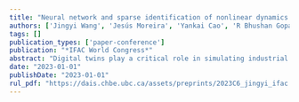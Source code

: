 ```yaml
---
title: "Neural network and sparse identification of nonlinear dynamics integrated algorithm for digital twin identification"
authors: ['Jingyi Wang', 'Jesús Moreira', 'Yankai Cao', 'R Bhushan Gopaluni']
tags: []
publication_types: ['paper-conference']
publication: "*IFAC World Congress*"
abstract: "Digital twins play a critical role in simulating industrial manufacturing systems to increase productivity and reduce time spent on troubleshooting. Owing to the complexity of real-world industrial systems, automatic sparse identification has emerged as an attractive approach to perform digital twin modelling. The sparse identification of nonlinear dynamics (SINDy) is a machine learning algorithm that performs feature engineering by generating a model term library and then solves a sparse regression problem between the objective outputs and the generated features. By solving a linear-in-parameter sparse regression problem, SINDy provides automatic discovery of system governing equations. However, the performance of SINDy-based algorithms may decline dramatically when applied to identify complex nonlinear relationships, such as implicit relationships. The substantial number of input variables for a real industrial process may further complicate the modelling procedure. We therefore propose the neural network and SINDy integrated algorithm to automatically select the critical features from a model term library and utilize the neural network to capture the process nonlinearity that cannot be captured by a linear-in-parameter model. SINDy performs feature generation considering both numerical methods and first-principles knowledge, making the proposed algorithm a hybrid system identification approach. A diesel hydrotreating unit case study with 37 input variables is analyzed in this paper to demonstrate the advantages of the proposed algorithm for nonlinear digital twin identification. By combining the advantages from both SINDy and neural networks, the proposed algorithm is able to improve the output prediction accuracy for all the three objectives."
date: "2023-01-01"
publishDate: "2023-01-01"
rul_pdf: "https://dais.chbe.ubc.ca/assets/preprints/2023C6_jingyi_ifac.pdf"
---
```

